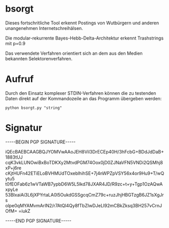 # bsorgt

Dieses fortschritliche Tool erkennt Postings von Wutbürgern und anderen unangenehmen Internetschreihälsen.

Die modular-rekurrente Bayes-Hebb-Delta-Architektur erkennt Trashstrings mit p=0.9

Das verwendete Verfahren orientiert sich an dem aus den Medien bekannten Selektorenverfahren.


# Aufruf

Durch den Einsatz komplexer STDIN-Verfahren können die zu testenden Daten direkt auf der Kommandozeile an das Programm
übergeben werden:


    python bsorgt.py "string"

# Signatur

-----BEGIN PGP SIGNATURE-----

iQEcBAEBCAAGBQJYOMVwAAoJEH8Vil3DrECEp40H/3hFcbG+BDdJdDaB+1883tUJ
cqK3vkLUNOwiBxBoTDKXy2MtvdPGM74Oox0jD0ZJNaVFN5VNDi2QSMhj8xP+j6re
cKjtHUFn42ETiELoBVHMUdTOxeblhihSE+7j4nWPZpVSY56x4or9Hu9+T/wQytu5
t0fEOFab6z1wVTaWB7ypbD6W5L5lkd78JXAR4JD/R9zc+t+y+Tgp1OzAQwAxpyLe
53BlxaiAi3L6jXPYrtaLA0l5OukdGSSgcqCmZ79c+ruzJhjHBGTzgB6JZ1sXgJrs
olpe0qMYAMvmArIN2/r7AtQl4Qy8fTbZIwDJeLI92mCBkZksq3BH257vCrnJOfM=
=iukZ

-----END PGP SIGNATURE-----
